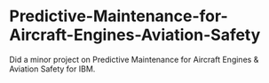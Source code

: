 # Predictive-Maintenance-for-Aircraft-Engines-Aviation-Safety
Did a minor project on Predictive Maintenance for Aircraft Engines &amp; Aviation Safety for IBM.
